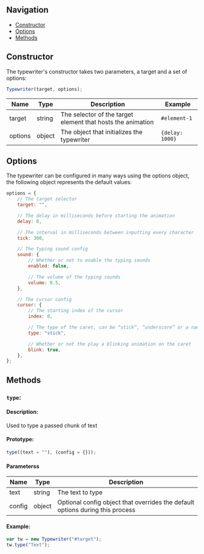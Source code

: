 ## Navigation

- [Constructor](#constructor)
- [Options](#options)
- [Methods](#methods)

## Constructor

The typewriter's constructor takes two parameters, a target and a set of options:

```js
Typewriter(target, options);
```

| Name    | Type   | Description                                                 | Example         |
| ------- | ------ | ----------------------------------------------------------- | --------------- |
| target  | string | The selector of the target element that hosts the animation | `#element-1`    |
| options | object | The object that initializes the typewriter                  | `{delay: 1000}` |

## Options

The typewriter can be configured in many ways using the options object, the following object represents the default values:

```js
options = {
	// The target selector
	target: "",

	// The delay in milliseconds before starting the animation
	delay: 0,

	// The interval in milliseconds between inputting every character
	tick: 300,

	// The typing sound config
	sound: {
		// Whether or not to enable the typing sounds
		enabled: false,

		// The volume of the typing sounds
		volume: 0.5,
	},

	// The cursor config
	cursor: {
		// The starting index of the cursor
		index: 0,

		// The type of the caret, can be “stick“, “underscore” or a name of your choosing
		type: "stick",

		// Whether or not the play a blinking animation on the caret
		blink: true,
	},
};
```

## Methods

### `type`:

#### Description:

Used to type a passed chunk of text

#### Prototype:

```js
type((text = ""), (config = {}));
```

#### Parameterss

| Name   | Type   | Description                                                                   |
| ------ | ------ | ----------------------------------------------------------------------------- |
| text   | string | The text to type                                                              |
| config | object | Optional config object that overrides the default options during this process |

#### Example:

```js
var tw = new Typewriter("#target");
tw.type("Text");
```
